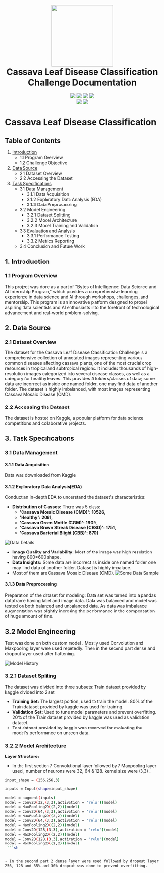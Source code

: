 <div align="center">
      <h1> <img src="http://bytesofintelligences.com/wp-content/uploads/2023/03/Exploring-AIs-Secrets-1.png" width="200px"><br/> Cassava Leaf Disease Classification Challenge Documentation </h1>
     </div>

<body>
<p align="center">
  <a href="mailto:mdmnb435@gmail.com"><img src="https://img.shields.io/badge/Email-mdmnb435%40gmail.com-blue?style=flat-square&logo=gmail"></a>
  <a href="https://github.com/nobi004"><img src="https://img.shields.io/badge/GitHub-Mahmudun Nobi-lightgrey?style=flat-square&logo=github"></a>
  <a href="https://linkedin.com/in/nobi04"><img src="https://img.shields.io/badge/LinkedIn-Mahmudun%20Nobi-blue?style=flat-square&logo=linkedin"></a>
  <a href="https://mahmudunnobi.streamlit.app/"><img src="https://img.shields.io/badge/Website-Mahmudun%20Nobi-lightgrey?style=flat-square&logo=google-chrome"></a>

  <br>
  <img src="https://img.shields.io/badge/Phone-%2B8801530045859-green?style=flat-square&logo=whatsapp">
  <a href="https://www.hackerrank.com/profile/mdmnb435"><img src="https://img.shields.io/badge/Hackerrank-Mahmudun%20Nobi-green?style=flat-square&logo=hackerrank"></a>
</p>




# Cassava Leaf Disease Classification

## Table of Contents
1. [Introduction](#introduction)
   - 1.1 Program Overview
   - 1.2 Challenge Objective
2. [Data Source](#data-source)
   - 2.1 Dataset Overview
   - 2.2 Accessing the Dataset
3. [Task Specifications](#task-specifications)
   - 3.1 Data Management
     - 3.1.1 Data Acquisition
     - 3.1.2 Exploratory Data Analysis (EDA)
     - 3.1.3 Data Preprocessing
   - 3.2 Model Engineering
     - 3.2.1 Dataset Splitting
     - 3.2.2 Model Architecture
     - 3.2.3 Model Training and Validation
   - 3.3 Evaluation and Analysis
     - 3.3.1 Performance Testing
     - 3.3.2 Metrics Reporting
   - 3.4 Conclusion and Future Work
## 1. Introduction

### 1.1 Program Overview
This project was done as a part of "Bytes of Intelligence: Data Science and AI Internship Program," which provides a comprehensive learning experience in data science and AI through workshops, challenges, and mentorship. This program is an innovative platform designed to propel aspiring data scientists and AI enthusiasts into the forefront of technological advancement and real-world problem-solving.

## 2. Data Source

### 2.1 Dataset Overview
The dataset for the Cassava Leaf Disease Classification Challenge is a comprehensive collection of annotated images representing various common diseases affecting cassava plants, one of the most crucial crop resources in tropical and subtropical regions. It includes thousands of high-resolution images categorized into several disease classes, as well as a category for healthy leaves. This provides 5 folders/classes of data; some data are incorrect as inside one named folder, one may find data of another folder. The dataset is highly imbalanced, with most images representing Cassava Mosaic Disease (CMD).

### 2.2 Accessing the Dataset
The dataset is hosted on Kaggle, a popular platform for data science competitions and collaborative projects.

## 3. Task Specifications

### 3.1 Data Management

#### 3.1.1 Data Acquisition
Data was downloaded from Kaggle

#### 3.1.2 Exploratory Data Analysis(EDA)
Conduct an in-depth EDA to understand the dataset's characteristics:
   - **Distribution of Classes:** There was 5 class:
     - **'Cassava Mosaic Disease (CMD)': 10526,**
     - **'Healthy': 2061,**
     - **'Cassava Green Mottle (CGM)': 1909,**
     - **'Cassava Brown Streak Disease (CBSD)': 1751,**
     - **'Cassava Bacterial Blight (CBB)': 870}**



![Data Details](https://github.com/ArtificialIntelligenceResearch/Cassava-leaf-disease-classification-by-M.Nobi-/blob/main/Images/Screenshot%202024-07-15%20130344.png)

- **Image Quality and Variability:** Most of the image was high resulation having 800*600 shape.
- **Data Insights:** Some data are incorrect as inside one named folder one may find data of another folder. Dataset is highly imbalace.
- Most of them are Cassava Mosaic Disease (CMD).
![Some Data Sample](https://github.com/ArtificialIntelligenceResearch/Cassava-leaf-disease-classification-by-M.Nobi-/blob/main/Images/Screenshot%202024-07-15%20200508.png)

#### 3.1.3 Data Preprocessing
Preparation of the dataset for modeling: Data set was turned into a pandas dataframe having label and image data. Data was balanced and
model was tested on both balanced and unbalanced data.
 As data was imbalance augmentation was slightly incresing the performance in the compensation of huge amount of time.

## 3.2 Model Engineering
Test was done on both custom model .
Mostly used Convolution and Maxpooling layer were used repetedly. Then in the second part dense and dropout layer used after flattening.

![Model History](https://github.com/ArtificialIntelligenceResearch/Cassava-leaf-disease-classification-by-M.Nobi-/blob/main/Images/Screenshot%202024-07-15%20203319.png)

### 3.2.1 Dataset Spliting
The dataset was divided into three subsets: Train dataset provided by kaggle divided into 2 set
- **Training Set:** The largest portion, used to train the model. 80% of the Train dataset provided by kaggle was used for training.
- **Validation Set:** Used to tune model parameters and prevent overfitting. 20% of the Train dataset provided by kaggle was used as validation dataset.
- Test dataset provided by kaggle was reserved for evaluating the model's performance on unseen data.

### 3.2.2 Model Architecture
**Layer Structure:**
- In the first section 7 Convolutional layer followed by 7 Maxpooling layer used , number of neurons were 32, 64 & 128. kernel size
were (3,3) .

```sh
input_shape = (256,256,3)

inputs = Input(shape=input_shape)

model = augment(inputs)
model = Conv2D(32,(3,3),activation = 'relu')(model)
model = MaxPooling2D((2,2))(model)
model = Conv2D(64,(3,3),activation = 'relu')(model)
model = MaxPooling2D((2,2))(model)
model = Conv2D(64,(3,3),activation = 'relu')(model)
model = MaxPooling2D((2,2))(model)
model = Conv2D(128,(3,3),activation = 'relu')(model)
model = MaxPooling2D((2,2))(model)
model = Conv2D(128,(3,3),activation = 'relu')(model)
model = MaxPooling2D((2,2))(model)       
 ```sh


- In the second part 2 dense layer were used followed by dropout layer after flattening. In this case number of neurons or filters were
256, 128 and 35% and 30% dropout was done to prevent overfitting.
